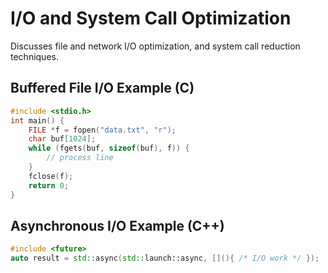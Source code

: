 # I/O and System Call Optimization

Discusses file and network I/O optimization, and system call reduction techniques.

## Buffered File I/O Example (C)
```c
#include <stdio.h>
int main() {
    FILE *f = fopen("data.txt", "r");
    char buf[1024];
    while (fgets(buf, sizeof(buf), f)) {
        // process line
    }
    fclose(f);
    return 0;
}
```

## Asynchronous I/O Example (C++)
```cpp
#include <future>
auto result = std::async(std::launch::async, [](){ /* I/O work */ });
```

